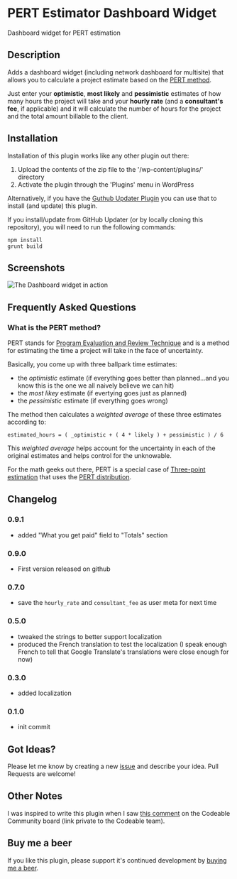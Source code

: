 # PERT Estimator Dashboard Widget

Dashboard widget for PERT estimation

## Description

Adds a dashboard widget (including network dashboard for multisite) that allows you to calculate a project estimate based on the [PERT method](https://en.wikipedia.org/wiki/Program_evaluation_and_review_technique).

Just enter your **optimistic**, **most likely** and **pessimistic** estimates of how many hours the project will take and your **hourly rate** (and a **consultant's fee**, if applicable) and it will calculate the number of hours for the project and the total amount billable to the client.  

## Installation

Installation of this plugin works like any other plugin out there:

1. Upload the contents of the zip file to the '/wp-content/plugins/' directory
2. Activate the plugin through the 'Plugins' menu in WordPress

Alternatively, if you have the [Guthub Updater Plugin](https://github.com/afragen/github-updater) you can
use that to install (and update) this plugin.

If you install/update from GitHub Updater (or by locally cloning this repository), you will need to run the following commands:

    npm install
    grunt build 

## Screenshots

![The Dashboard widget in action](assets/images/screenhot-1.png?raw=true "The Dashboard widget")

## Frequently Asked Questions

### What is the PERT method?

PERT stands for [Program Evaluation and Review Technique](https://en.wikipedia.org/wiki/Program_evaluation_and_review_technique) and is a method for estimating the time a project will take in the face of uncertainty.

Basically, you come up with three ballpark time estimates:

* the _optimistic_ estimate (if everything goes better than planned...and you know this is the one we all naively believe we can hit)
* the _most likey_ estimate (if evertying goes just as planned)
* the _pessimistic_ estimate (if everything goes wrong)

The method then calculates a _weighted average_ of these three estimates according to:

    estimated_hours = ( _optimistic + ( 4 * likely ) + pessimistic ) / 6

This _weighted average_ helps account for the uncertainty in each of the original estimates and helps control for the unknowable.

For the math geeks out there, PERT is a special case of [Three-point estimation](https://en.wikipedia.org/wiki/Three-point_estimation) that uses the [PERT distribution](https://en.wikipedia.org/wiki/PERT_distribution).

## Changelog

### 0.9.1

* added "What you get paid" field to "Totals" section

### 0.9.0

* First version released on github

### 0.7.0

* save the `hourly_rate` and `consultant_fee` as user meta for next time

### 0.5.0

* tweaked the strings to better support localization
* produced the French translation to test the localization (I speak enough French to tell that Google Translate's translations were close enough for now)

### 0.3.0

* added localization

### 0.1.0

* init commit

## Got Ideas?
Please let me know by creating a new [issue](issues/new) and describe your idea.  Pull Requests are welcome!

## Other Notes

I was inspired to write this plugin when I saw [this comment](https://community.codeable.io/t/pert-weighted-system-how-to-calculate-estimates/969/3) on the Codeable Community board (link private to the Codeable team).

## Buy me a beer

If you like this plugin, please support it's continued development by [buying me a beer](https://www.paypal.com/cgi-bin/webscr?cmd=_s-xclick&hosted_button_id=Z6D97FA595WSU).
